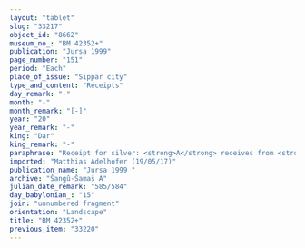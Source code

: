 ```yaml
---
layout: "tablet"
slug: "33217"
object_id: "8662"
museum_no_: "BM 42352+"
publication: "Jursa 1999"
page_number: "151"
period: "Each"
place_of_issue: "Sippar city"
type_and_content: "Receipts"
day_remark: "-"
month: "-"
month_remark: "[-]"
year: "20"
year_remark: "-"
king: "Dar"
king_remark: "-"
paraphrase: "Receipt for silver: <strong>A</strong> receives from <strong>B<sub>1</sub></strong>&nbsp;and <strong>B<sub>2</sub></strong> &frac12; mina of unstamped (?) (<em>la ginnu</em>) white cut silver of 1/8 alloy, according to their bow-service for works at the canal in Elam &nbsp;for the 17<sup>th</sup> year. These works are being conducted for<sup>?</sup> the governor (<em>&scaron;ākin ṭēmi</em>) of Babylon. A clause excluding the bow-service of <strong>C</strong> follows. 5 witnesses and the scribe: Murānu/Bēl-uballiṭ//&Scaron;ang&ucirc;-I&scaron;tar-Bābili.<br /> &nbsp;<br /> <strong>A</strong>&nbsp;= Ubāru/Bēl-iqī&scaron;a//Isinnāya; <strong>B<sub>1</sub></strong> = Aplāya/Mu&scaron;ēzib-Marduk//Balīh&ucirc;; <strong>B<sub>2</sub></strong>&nbsp;= Bēl-rēmanni/Mu&scaron;eb&scaron;i-Marduk//&Scaron;ang&ucirc;-&Scaron;ama&scaron;; <strong>C</strong>&nbsp;= Nidintu-Marduk/&Scaron;ama&scaron;-&scaron;umu-lī&scaron;ir<br /> &nbsp;"
imported: "Matthias Adelhofer (19/05/17)"
publication_name: "Jursa 1999 "
archive: "Šangû-Šamaš A"
julian_date_remark: "585/584"
day_babylonian_: "15"
join: "unnumbered fragment"
orientation: "Landscape"
title: "BM 42352+"
previous_item: "33220"
---
```

